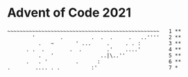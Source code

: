 # Advent of Code 2021

```'
~~~~~~~~~~~~~~~~~~~~~~~~~~~~~~~~~~~~~~~~~~~~~~~~~   1 **
        '        .         .  .  .     .   ..''''   2 **
          .   ~       ' ...     .     . . :         3 **
      . .  .        .  .        .'    ....'         4 **
          .   '               ..|\..''              5 **
      .   . '         .      :                      6 **
.        .... . .          :'                       7 *
```
